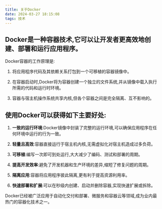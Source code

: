 ```yaml
---
title: 关于Docker
date: 2024-03-27 18:15:08
tags: 技术
---
```

## Docker是一种容器技术,它可以让开发者更高效地创建、部署和运行应用程序。

Docker容器的工作原理是:

1. 将应用程序代码及其依赖关系打包到一个可移植的容器镜像中。

2. 在容器启动时,Docker将为容器创建一个独立的文件系统,并从镜像中载入执行所需的代码和运行时环境。

3. 容器与宿主机操作系统共享内核,但各个容器之间是完全隔离、互不影响的。

## 使用Docker可以获得如下主要好处:

1. **一致的运行环境**:Docker镜像中封装了完整的运行环境,可以确保应用程序在任何环境中运行的行为一致。

2. **轻量且高效**:容器直接运行于宿主机内核,无需虚拟化对宿主机造成过多负荷。

3. **可移植**:编写一次即可到处运行,大大减少了编码、测试和部署的周期。

4. **提高开发效率**:避免了开发机器和生产环境的差异,缩短了修复问题的周期。

5. **隔离应用**:容器将应用程序彼此隔离,更有利于提高资源利用率。

6. **快速部署和扩展**:可以在秒级内创建、启动并删除容器,实现快速扩展或拆除。

Docker已经被广泛应用于自动化交付和部署、微服务和容器云等领域,成为业内最热门的容器化技术之一。